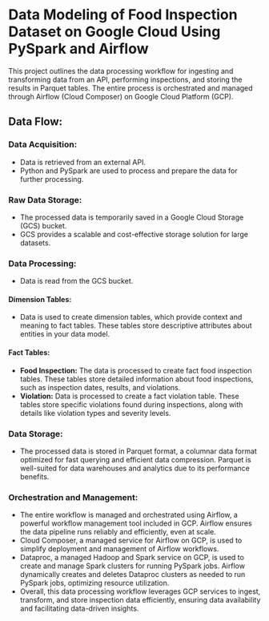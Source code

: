 # Data Modeling of Food Inspection Dataset on Google Cloud Using PySpark and Airflow

This project outlines the data processing workflow for ingesting and transforming data from an API, performing inspections, and storing the results in Parquet tables. The entire process is orchestrated and managed through Airflow (Cloud Composer) on Google Cloud Platform (GCP).


## Data Flow:

### Data Acquisition:
- Data is retrieved from an external API.
- Python and PySpark are used to process and prepare the data for further processing.

### Raw Data Storage:
- The processed data is temporarily saved in a Google Cloud Storage (GCS) bucket.
- GCS provides a scalable and cost-effective storage solution for large datasets.

### Data Processing:
- Data is read from the GCS bucket.

#### Dimension Tables:
- Data is used to create dimension tables, which provide context and meaning to fact tables. These tables store descriptive attributes about entities in your data model.

#### Fact Tables:
- **Food Inspection:** The data is processed to create fact food inspection tables. These tables store detailed information about food inspections, such as inspection dates, results, and violations.
- **Violation:** Data is processed to create a fact violation table. These tables store specific violations found during inspections, along with details like violation types and severity levels.


### Data Storage:
- The processed data is stored in Parquet format, a columnar data format optimized for fast querying and efficient data compression. Parquet is well-suited for data warehouses and analytics due to its performance benefits.

### Orchestration and Management:
- The entire workflow is managed and orchestrated using Airflow, a powerful workflow management tool included in GCP. Airflow ensures the data pipeline runs reliably and efficiently, even at scale.
- Cloud Composer, a managed service for Airflow on GCP, is used to simplify deployment and management of Airflow workflows.
- Dataproc, a managed Hadoop and Spark service on GCP, is used to create and manage Spark clusters for running PySpark jobs. Airflow dynamically creates and deletes Dataproc clusters as needed to run PySpark jobs, optimizing resource utilization.
- Overall, this data processing workflow leverages GCP services to ingest, transform, and store inspection data efficiently, ensuring data availability and facilitating data-driven insights.


